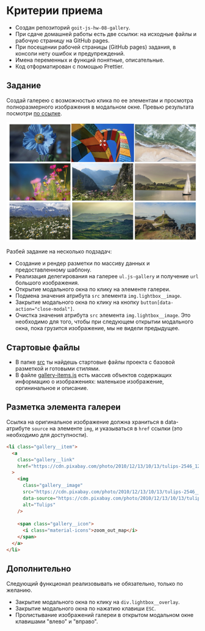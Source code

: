 # Критерии приема

- Создан репозиторий `goit-js-hw-08-gallery`.
- При сдаче домашней работы есть две ссылки: на исходные файлы и рабочую
  страницу на GitHub pages.
- При посещении рабочей страницы (GitHub pages) задания, в консоли нету ошибок и
  предупреждений.
- Имена переменных и функций понятные, описательные.
- Код отформатирован с помощью Prettier.

## Задание

Создай галерею с возможностью клика по ее элементам и просмотра полноразмерного
изображения в модальном окне. Превью результата посмотри
[по ссылке](https://monosnap.com/file/9Melf74PG6Qavm22BfoZ1pDhJnhyJp).

![Превью](preview.jpg)

Разбей задание на несколько подзадач:

- Создание и рендер разметки по массиву данных и предоставленному шаблону.
- Реализация делегирования на галерее `ul.js-gallery` и получение `url` большого
  изображения.
- Открытие модального окна по клику на элементе галереи.
- Подмена значения атрибута `src` элемента `img.lightbox__image`.
- Закрытие модального окна по клику на кнопку
  `button[data-action="close-modal"]`.
- Очистка значения атрибута `src` элемента `img.lightbox__image`. Это необходимо
  для того, чтобы при следующем открытии модального окна, пока грузится
  изображение, мы не видели предыдущее.

## Стартовые файлы

- В папке [src](./src) ты найдешь стартовые файлы проекта с базовой разметкой и
  готовыми стилями.
- В файле [gallery-items.js](./src/gallery-items.js) есть массив объектов
  содержащих информацию о изображениях: маленькое изображение, оргининальное и
  описание.

## Разметка элемента галереи

Ссылка на оригинальное изображение должна храниться в data-атрибуте `source` на
элементе `img`, и указываться в `href` ссылки (это необходимо для доступности).

```html
<li class="gallery__item">
  <a
    class="gallery__link"
    href="https://cdn.pixabay.com/photo/2010/12/13/10/13/tulips-2546_1280.jpg"
  >
    <img
      class="gallery__image"
      src="https://cdn.pixabay.com/photo/2010/12/13/10/13/tulips-2546__340.jpg"
      data-source="https://cdn.pixabay.com/photo/2010/12/13/10/13/tulips-2546_1280.jpg"
      alt="Tulips"
    />

    <span class="gallery__icon">
      <i class="material-icons">zoom_out_map</i>
    </span>
  </a>
</li>
```

## Дополнительно

Следующий функционал реализовывать не обязательно, только по желанию.

- Закрытие модального окна по клику на `div.lightbox__overlay`.
- Закрытие модального окна по нажатию клавиши `ESC`.
- Пролистывание изображений галереи в открытом модальном окне клавишами "влево"
  и "вправо".
